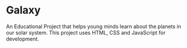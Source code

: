 # Galaxy
An Educational Project that helps young minds learn about the planets in our solar system. This project uses HTML, CSS and JavaScript for development.
